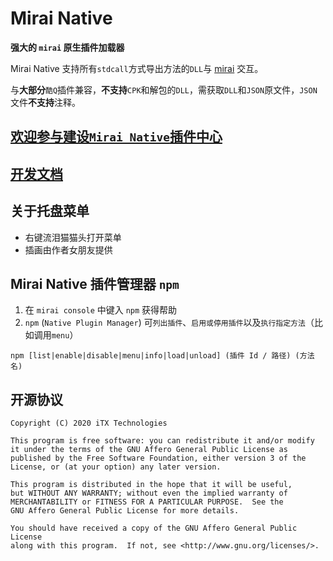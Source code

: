 # Mirai Native

__强大的 `mirai` 原生插件加载器__

Mirai Native 支持所有`stdcall`方式导出方法的`DLL`与 [mirai](https://github.com/mamoe/mirai) 交互。

与**大部分**`酷Q`插件兼容，**不支持**`CPK`和解包的`DLL`，需获取`DLL`和`JSON`原文件，`JSON`文件**不支持**注释。

## [欢迎参与建设`Mirai Native`插件中心](https://github.com/iTXTech/mirai-native/issues/50)

## [开发文档](https://github.com/iTXTech/mirai-native/wiki)

## 关于托盘菜单

* 右键流泪猫猫头打开菜单
* 插画由作者女朋友提供

## Mirai Native 插件管理器 `npm`

1. 在 `mirai console` 中键入 `npm` 获得帮助
1. `npm` (`Native Plugin Manager`) 可`列出插件`、`启用或停用插件`以及`执行指定方法`（比如调用`menu`）

`npm [list|enable|disable|menu|info|load|unload] (插件 Id / 路径) (方法名)`


## 开源协议

    Copyright (C) 2020 iTX Technologies

    This program is free software: you can redistribute it and/or modify
    it under the terms of the GNU Affero General Public License as
    published by the Free Software Foundation, either version 3 of the
    License, or (at your option) any later version.

    This program is distributed in the hope that it will be useful,
    but WITHOUT ANY WARRANTY; without even the implied warranty of
    MERCHANTABILITY or FITNESS FOR A PARTICULAR PURPOSE.  See the
    GNU Affero General Public License for more details.

    You should have received a copy of the GNU Affero General Public License
    along with this program.  If not, see <http://www.gnu.org/licenses/>.
